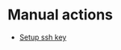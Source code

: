 # Manual actions

- [Setup ssh key](https://www.reddit.com/r/NixOS/comments/1bv1i21/how_to_setup_a_ssh_key_for_github/)
